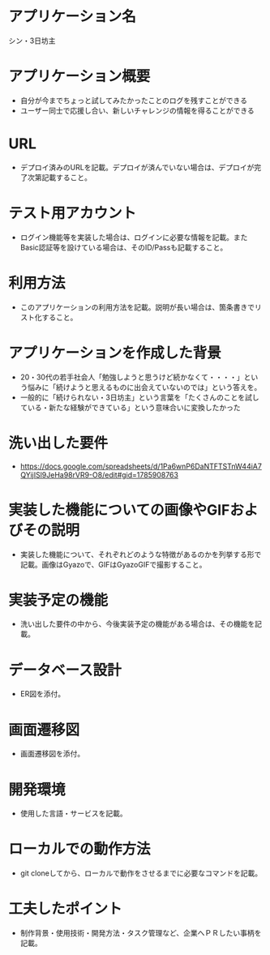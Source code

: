 # アプリケーション名	
シン・3日坊主

# アプリケーション概要
* 自分が今までちょっと試してみたかったことのログを残すことができる
* ユーザー同士で応援し合い、新しいチャレンジの情報を得ることができる

# URL
* デプロイ済みのURLを記載。デプロイが済んでいない場合は、デプロイが完了次第記載すること。

# テスト用アカウント
* ログイン機能等を実装した場合は、ログインに必要な情報を記載。またBasic認証等を設けている場合は、そのID/Passも記載すること。

# 利用方法
* このアプリケーションの利用方法を記載。説明が長い場合は、箇条書きでリスト化すること。

# アプリケーションを作成した背景
* 20・30代の若手社会人「勉強しようと思うけど続かなくて・・・・」という悩みに「続けようと思えるものに出会えていないのでは」という答えを。
* 一般的に「続けられない・3日坊主」という言葉を「たくさんのことを試している・新たな経験ができている」という意味合いに変換したかった

# 洗い出した要件
* https://docs.google.com/spreadsheets/d/1Pa6wnP6DaNTFTSTnW44iA7QYijISl9JeHa98rVR9-O8/edit#gid=1785908763

# 実装した機能についての画像やGIFおよびその説明
* 実装した機能について、それぞれどのような特徴があるのかを列挙する形で記載。画像はGyazoで、GIFはGyazoGIFで撮影すること。

# 実装予定の機能
* 洗い出した要件の中から、今後実装予定の機能がある場合は、その機能を記載。

# データベース設計
* ER図を添付。

# 画面遷移図
* 画面遷移図を添付。

# 開発環境
* 使用した言語・サービスを記載。

# ローカルでの動作方法
* git cloneしてから、ローカルで動作をさせるまでに必要なコマンドを記載。

# 工夫したポイント
* 制作背景・使用技術・開発方法・タスク管理など、企業へＰＲしたい事柄を記載。